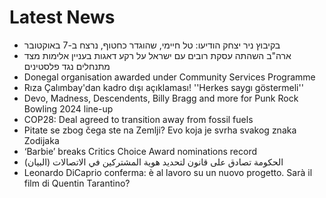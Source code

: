 # Latest News
-  בקיבוץ ניר יצחק הודיעו: טל חיימי, שהוגדר כחטוף, נרצח ב-7 באוקטובר
-  ארה"ב השהתה עסקת רובים עם ישראל על רקע דאגות בעניין אלימות מצד מתנחלים נגד פלסטינים
-  Donegal organisation awarded under Community Services Programme
-  Rıza Çalımbay'dan kadro dışı açıklaması! ''Herkes saygı göstermeli''
-  Devo, Madness, Descendents, Billy Bragg and more for Punk Rock Bowling 2024 line-up
-  COP28: Deal agreed to transition away from fossil fuels
-  Pitate se zbog čega ste na Zemlji? Evo koja je svrha svakog znaka Zodijaka
-  ‘Barbie’ breaks Critics Choice Award nominations record
-  الحكومة تصادق على قانون لتحديد هوية المشتركين في الاتصالات (البيان)
-  Leonardo DiCaprio conferma: è al lavoro su un nuovo progetto. Sarà il film di Quentin Tarantino?
